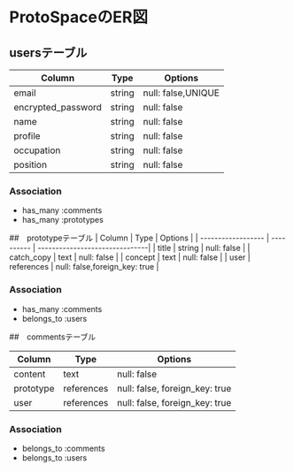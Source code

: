 # ProtoSpaceのER図
## usersテーブル
| Column             | Type   | Options            |
| ------------------ | ------ | ------------------ |
| email              | string | null: false,UNIQUE |
| encrypted_password | string | null: false        |
| name               | string | null: false        |
| profile            | string | null: false        |
| occupation         | string | null: false        |
| position           | string | null: false        |

### Association
- has_many :comments
- has_many :prototypes

##　prototypeテーブル
| Column             | Type       | Options                        |
| ------------------ | ---------- | -------------------------------|
| title              | string     | null: false                    |
| catch_copy         | text       | null: false                    |
| concept            | text       | null: false                    |
| user               | references | null: false,foreign_key: true  |

### Association
- has_many :comments
- belongs_to :users

##　commentsテーブル

| Column             | Type       | Options                        |
| ------------------ | -----------| ------------------------------ |
| content            | text       | null: false                    |
| prototype          | references | null: false, foreign_key: true |
| user               | references | null: false, foreign_key: true |

### Association
- belongs_to :comments
- belongs_to :users